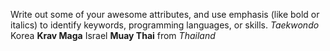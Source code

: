 Write out some of your awesome attributes, and use emphasis (like bold or italics) to identify keywords, programming languages, or skills. 
*Taekwondo* Korea
**Krav Maga** Israel
**Muay Thai** from *Thailand*

